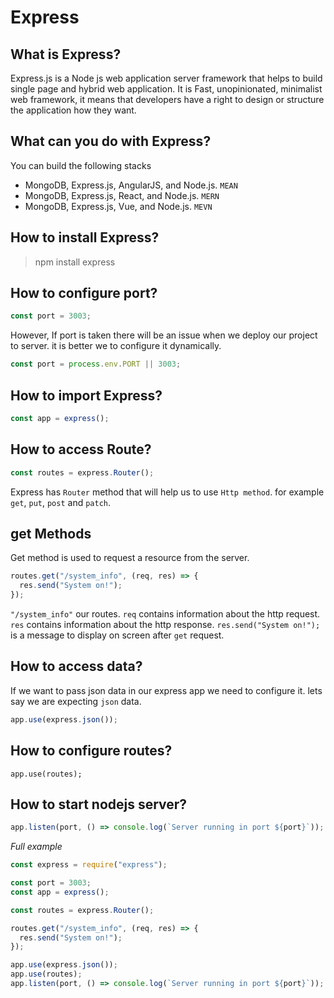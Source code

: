# Express

## What is Express?
Express.js is a Node js web application server framework that helps to build single page and hybrid web application.
It is Fast, unopinionated, minimalist web framework, it means that developers have a right to design or structure the application how they want.

## What can you do with Express?
You can build the following stacks
 - MongoDB, Express.js, AngularJS, and Node.js. `MEAN`
 - MongoDB, Express.js, React, and Node.js. `MERN`
 - MongoDB, Express.js, Vue, and Node.js. `MEVN`

## How to install Express?
 > npm install express

## How to configure port?
```js
const port = 3003;
```
However, If port is taken there will be an issue when we deploy our project to server. it is better we to configure it dynamically.

```js
const port = process.env.PORT || 3003;
```


## How to import Express?
```js
const app = express();
```

## How to access Route?
```js
const routes = express.Router();
```
Express has `Router` method that will help us to use `Http method`. for example `get`, `put`, `post` and `patch`.

## get Methods
Get method is used to request a resource from the server.
```js
routes.get("/system_info", (req, res) => {
  res.send("System on!");
});
```
`"/system_info"` our routes.
`req` contains information about the http request.
`res` contains information about the http response.
`res.send("System on!");` is a message to display on screen after `get` request.

## How to access data?
If we want to pass json data in our express app we need to configure it. lets say we are expecting `json` data.
```js
app.use(express.json());
```
## How to configure routes?
```
app.use(routes);
```
## How to start nodejs server?
```js
app.listen(port, () => console.log(`Server running in port ${port}`));
```

*Full example*
```js
const express = require("express");

const port = 3003;
const app = express();

const routes = express.Router();

routes.get("/system_info", (req, res) => {
  res.send("System on!");
});

app.use(express.json());
app.use(routes);
app.listen(port, () => console.log(`Server running in port ${port}`));
```